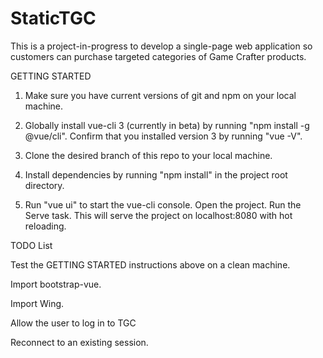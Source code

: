 # StaticTGC
This is a project-in-progress to develop a single-page web application so customers can purchase targeted categories of Game Crafter products.

GETTING STARTED

1. Make sure you have current versions of git and npm on your local machine.

2. Globally install vue-cli 3 (currently in beta) by running "npm install -g @vue/cli". Confirm that you installed version 3 by running "vue -V".

3. Clone the desired branch of this repo to your local machine.

4. Install dependencies by running "npm install" in the project root directory.

5. Run "vue ui" to start the vue-cli console. Open the project. Run the Serve task. This will serve the project on localhost:8080 with hot reloading.


TODO List

Test the GETTING STARTED instructions above on a clean machine.

Import bootstrap-vue.

Import Wing.

Allow the user to log in to TGC

Reconnect to an existing session.
